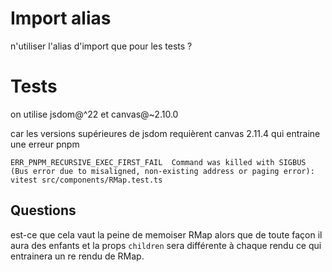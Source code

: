 # Import alias

n'utiliser l'alias d'import que pour les tests ?

# Tests

on utilise jsdom@^22 et canvas@~2.10.0

car les versions supérieures de jsdom requièrent canvas 2.11.4 qui entraine une erreur pnpm

```console
ERR_PNPM_RECURSIVE_EXEC_FIRST_FAIL  Command was killed with SIGBUS (Bus error due to misaligned, non-existing address or paging error): vitest src/components/RMap.test.ts
```


## Questions

est-ce que cela vaut la peine de memoiser RMap alors que de toute façon il aura des enfants et la props `children` sera différente à chaque rendu ce qui entrainera un re rendu de RMap.
